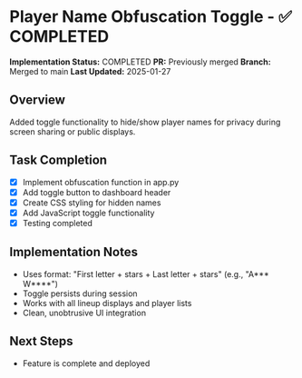 # Player Name Obfuscation Toggle - ✅ COMPLETED

**Implementation Status:** COMPLETED
**PR:** Previously merged
**Branch:** Merged to main
**Last Updated:** 2025-01-27

## Overview
Added toggle functionality to hide/show player names for privacy during screen sharing or public displays.

## Task Completion
- [x] Implement obfuscation function in app.py
- [x] Add toggle button to dashboard header
- [x] Create CSS styling for hidden names
- [x] Add JavaScript toggle functionality
- [x] Testing completed

## Implementation Notes
- Uses format: "First letter + stars + Last letter + stars" (e.g., "A*** W****")
- Toggle persists during session
- Works with all lineup displays and player lists
- Clean, unobtrusive UI integration

## Next Steps
- Feature is complete and deployed
